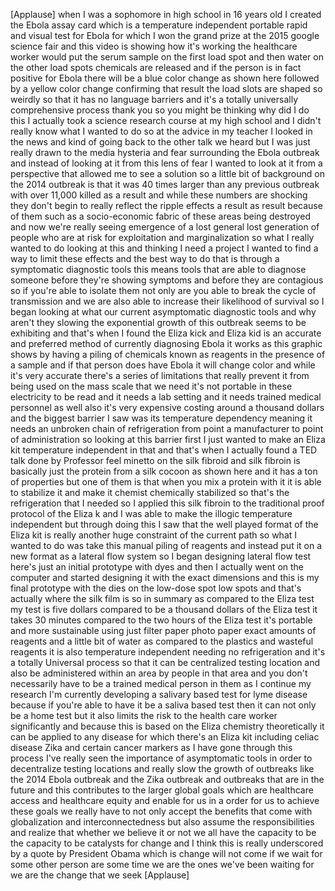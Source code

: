 
[Applause]
when I was a sophomore in high school in
16 years old I created the Ebola assay
card which is a temperature independent
portable rapid and visual test for Ebola
for which I won the grand prize at the
2015 google science fair and this video
is showing how it&#39;s working the
healthcare worker would put the serum
sample on the first load spot and then
water on the other load spots chemicals
are released and if the person is in
fact positive for Ebola there will be a
blue color change as shown here followed
by a yellow color change confirming that
result the load slots are shaped so
weirdly so that it has no language
barriers and it&#39;s a totally universally
comprehensive process thank you so you
might be thinking why did I do this I
actually took a science research course
at my high school and I didn&#39;t really
know what I wanted to do so at the
advice in my teacher I looked in the
news and kind of going back to the other
talk we heard but I was just really
drawn to the media hysteria and fear
surrounding the Ebola outbreak and
instead of looking at it from this lens
of fear I wanted to look at it from a
perspective that allowed me to see a
solution so a little bit of background
on the 2014 outbreak is that it was 40
times larger than any previous outbreak
with over 11,000 killed as a result and
while these numbers are shocking they
don&#39;t begin to really reflect the ripple
effects a result as result because of
them such as a socio-economic fabric of
these areas being destroyed and now
we&#39;re really seeing emergence of a lost
general lost generation of people who
are at risk for exploitation and
marginalization so what I really wanted
to do looking at this and thinking I
need a project I wanted to find a way to
limit these effects and the best way to
do that is through a symptomatic
diagnostic tools this means tools that
are able to diagnose someone before
they&#39;re showing symptoms and before they
are contagious so if you&#39;re able to
isolate them not only are you able to
break the cycle of transmission
and we are also able to increase their
likelihood of survival so I began
looking at what our current asymptomatic
diagnostic tools and why aren&#39;t they
slowing the exponential growth of this
outbreak seems to be exhibiting and
that&#39;s when I found the Eliza kick and
Eliza kid is an accurate and preferred
method of currently diagnosing Ebola it
works as this graphic shows by having a
piling of chemicals known as reagents in
the presence of a sample and if that
person does have Ebola it will change
color and while it&#39;s very accurate
there&#39;s a series of limitations that
really prevent it from being used on the
mass scale that we need it&#39;s not
portable in these electricity to be read
and it needs a lab setting and it needs
trained medical personnel as well also
it&#39;s very expensive costing around a
thousand dollars and the biggest barrier
I saw was its temperature dependency
meaning it needs an unbroken chain of
refrigeration from point a manufacturer
to point of administration so looking at
this barrier first I just wanted to make
an Eliza kit temperature independent in
that and that&#39;s when I actually found a
TED talk done by Professor feel minetto
on the silk fibroid and silk fibroin is
basically just the protein from a silk
cocoon as shown here and it has a ton of
properties but one of them is that when
you mix a protein with it it is able to
stabilize it and make it chemist
chemically stabilized so that&#39;s the
refrigeration that I needed so I applied
this silk fibroin to the traditional
proof protocol of the Eliza k and I was
able to make the illogic temperature
independent but through doing this I saw
that the well played format of the Eliza
kit is really another huge constraint of
the current path so what I wanted to do
was take this manual piling of reagents
and instead put it on a new format as a
lateral flow system so I began designing
lateral flow test here&#39;s just an initial
prototype with dyes and then I actually
went on the computer and started
designing it with the exact dimensions
and this is my final prototype with the
dies on the low-dose spot low spots and
that&#39;s actually where the silk film is
so in summary as compared to the Eliza
test my test is five dollars compared to
be a thousand dollars of the Eliza test
it takes 30 minutes compared to the two
hours of the Eliza test it&#39;s portable
and more sustainable using just filter
paper photo paper exact amounts of
reagents and a little bit of water as
compared to the plastics and wasteful
reagents it is also temperature
independent needing no refrigeration and
it&#39;s a totally Universal process so that
it can be centralized testing location
and also be administered within an area
by people in that area and you don&#39;t
necessarily have to be a trained medical
person in them as I continue my research
I&#39;m currently developing a salivary
based test for lyme disease because if
you&#39;re able to have it be a saliva based
test then it can not only be a home test
but it also limits the risk to the
health care worker significantly and
because this is based on the Eliza
chemistry theoretically it can be
applied to any disease for which there&#39;s
an Eliza kit including celiac disease
Zika and certain cancer markers as I
have gone through this process I&#39;ve
really seen the importance of
asymptomatic tools in order to
decentralize testing locations and
really slow the growth of outbreaks like
the 2014 Ebola outbreak and the Zika
outbreak and outbreaks that are in the
future and this contributes to the
larger global goals which are healthcare
access and healthcare equity and enable
for us in a order for us to achieve
these goals we really have to not only
accept the benefits that come with
globalization and interconnectedness but
also assume the responsibilities and
realize that whether we believe it or
not we all have the capacity to be the
capacity to be catalysts for change and
I think this is really underscored by a
quote by President Obama which is change
will not come if we wait for some other
person are some
time we are the ones we&#39;ve been waiting
for we are the change that we seek
[Applause]
